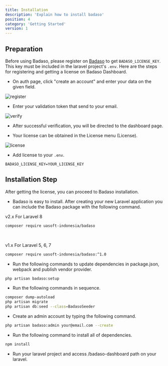 ```yaml
---
title: Installation
description: 'Explain how to install badaso'
position: 4
category: 'Getting Started'
version: 1
---
```


## Preparation

Before using Badaso, please register on [Badaso](https://badaso.uatech.co.id/) to get `BADASO_LICENSE_KEY`. This key must be included in the laravel project's `.env`. Here are the steps for registering and getting a license on Badaso Dashboard.

- On auth page, click "create an account" and enter your data on the given field.

![register](/installation/dashboard-register.png)

- Enter your validation token that send to your email.

![verify](/installation/dashboard-verify.png)

- After successful verification, you will be directed to the dashboard page.

- Your license can be obtained in the License menu (License).

![license](/installation/dashboard-licence.png)

- Add license to your `.env`.

```env [.env]
BADASO_LICENSE_KEY=YOUR_LICENSE_KEY
```

## Installation Step

After getting the license, you can proceed to Badaso installation.

- Badaso is easy to install. After creating your new Laravel application you can include the Badaso package with the following command.

<badge>v2.x</badge> For Laravel 8

```bash
composer require uasoft-indonesia/badaso
```

<br />

<badge>v1.x</badge> For Laravel 5, 6, 7

```bash
composer require uasoft-indonesia/badaso:^1.0
```

- Run the following commands to update dependencies in package.json, webpack and publish vendor provider.

```bash
php artisan badaso:setup
```

- Run the following commands in sequence.

```bash
composer dump-autoload
php artisan migrate
php artisan db:seed --class=BadasoSeeder
```

- Create an admin account by typing the following command.

```bash
php artisan badaso:admin your@email.com --create
```

- Run the following command to install all of dependencies.

```bash
npm install
```

- Run your laravel project and access /badaso-dashboard path on your laravel.